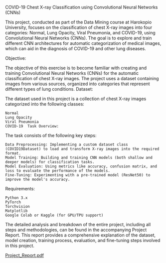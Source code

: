 COVID-19 Chest X-ray Classification using Convolutional Neural Networks (CNNs)

This project, conducted as part of the Data Mining course at Harokopio University, focuses on the classification of chest X-ray images into four categories: Normal, Lung Opacity, Viral Pneumonia, and COVID-19, using Convolutional Neural Networks (CNNs). The goal is to explore and train different CNN architectures for automatic categorization of medical images, which can aid in the diagnosis of COVID-19 and other lung diseases.

Objective:

The objective of this exercise is to become familiar with creating and training Convolutional Neural Networks (CNNs) for the automatic classification of chest X-ray images. The project uses a dataset containing images from various sources, organized into categories that represent different types of lung conditions.
Dataset:

The dataset used in this project is a collection of chest X-ray images categorized into the following classes:

    Normal
    Lung Opacity
    Viral Pneumonia
    COVID-19  Task Overview:

The task consists of the following key steps:

    Data Preprocessing: Implementing a custom dataset class (COVID19Dataset) to load and transform X-ray images into the required format.
    Model Training: Building and training CNN models (both shallow and deeper models) for classification tasks.
    Model Evaluation: Using metrics like accuracy, confusion matrix, and loss to evaluate the performance of the models.
    Fine-Tuning: Experimenting with a pre-trained model (ResNet50) to improve the model's accuracy.

Requirements:

    Python 3.x
    PyTorch
    Torchvision
    Matplotlib
    Google Colab or Kaggle (for GPU/TPU support)  

  The detailed analysis and breakdown of the entire project, including all steps and methodologies, can be found in the accompanying Project Report. This report provides a comprehensive explanation of the dataset, model creation, training process, evaluation, and fine-tuning steps involved in this project.

[Project_Report.pdf
](https://github.com/eirinilik/COVID-19-Chest-X-Ray-Classification-using-CNNs/blob/57277b6f0f2a46ebd18b6fcce9905b920bd2f095/Project_Report.pdf)
